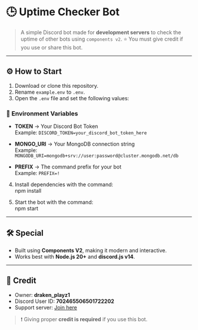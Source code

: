# 🕒 Uptime Checker Bot

> A simple Discord bot made for **development servers** to check the uptime of other bots using `components v2`.
> ⭐ You must give credit if you use or share this bot.  

---

## ⚙️ How to Start

1. Download or clone this repository.  
2. Rename `example.env` to `.env`.  
3. Open the `.env` file and set the following values:  

### 🔑 Environment Variables

- **TOKEN** → Your Discord Bot Token  
  Example: `DISCORD_TOKEN=your_discord_bot_token_here`  

- **MONGO_URI** → Your MongoDB connection string  
  Example: `MONGODB_URI=mongodb+srv://user:password@cluster.mongodb.net/db`  

- **PREFIX** → The command prefix for your bot  
  Example: `PREFIX=!`  

4. Install dependencies with the command:  
   npm install  

5. Start the bot with the command:  
   npm start  

---

## 🛠️ Special

- Built using **Components V2**, making it modern and interactive.  
- Works best with **Node.js 20+** and **discord.js v14**.  

---

## 📌 Credit

- Owner: **draken_playz1**  
- Discord User ID: **702465506501722202**  
- Support server: [Join here](https://discord.gg/3zvKDmNcRZ)  

> ❗ Giving proper **credit is required** if you use this bot.
